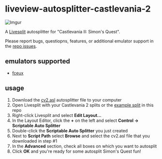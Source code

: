 # liveview-autosplitter-castlevania-2

![Imgur](https://i.imgur.com/0ioi86i.jpg)

A [Livesplit](http://livesplit.org/) autosplitter for "Castlevania II: Simon's Quest". 

Please report bugs, questiopns, features, or additional emulator support in the [repo issues](https://github.com/tonylukasavage/liveview-autosplitter-castlevania-2/issues).

## emulators supported

* [fceux](http://www.fceux.com/web/home.html)

## usage

1. Download the [cv2.asl]() autosplitter file to your computer
1. Open Livesplit with your Castlevania 2 splits or the [example split]() in this repo
2. Right-click Livesplit and select **Edit Layout...**
3. In the Layout Editor, click the **+** on the left and select **Control -> Scriptable Auto Splitter**
4. Double-click the **Scriptable Auto Splitter** you just created
5. Next to **Script Path** select **Browse** and select the cv2.asl file that you downloaded in step #1
6. In the **Advanced** section, check all boxes on which you want to autosplit
7. Click **OK** and you're ready for some autosplit Simon's Quest fun!